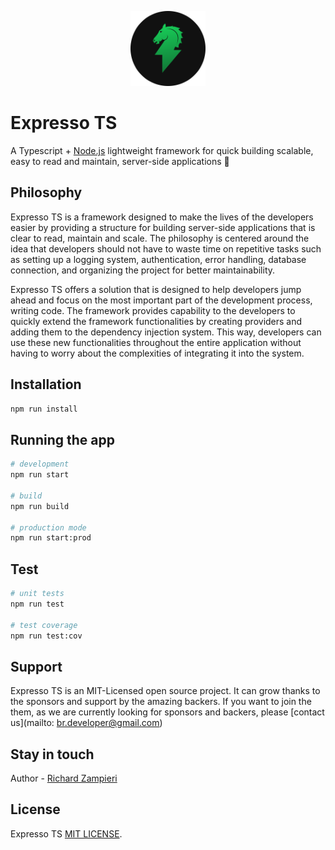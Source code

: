 <p align="center">
  <a href="https://expresso-ts.com/" target="blank"><img src="https://github.com/expressots/expressots/blob/main/media/expressots.png" width="120" alt="Expresso TS Logo" /></a>
</p>

# Expresso TS

A Typescript + [Node.js]("https://nodejs.org/en/") lightweight framework for quick building scalable, easy to read and maintain, server-side applications 🚀

## Philosophy

Expresso TS is a framework designed to make the lives of the developers easier by providing a structure for building server-side applications that is clear to read, maintain and scale. The philosophy is centered around the idea that developers should not have to waste time on repetitive tasks such as setting up a logging system, authentication, error handling, database connection, and organizing the project for better maintainability.

Expresso TS offers a solution that is designed to help developers jump ahead and focus on the most important part of the development process, writing code. The framework provides capability to the developers to quickly extend the framework functionalities by creating providers and adding them to the dependency injection system. This way, developers can use these new functionalities throughout the entire application without having to worry about the complexities of integrating it into the system.

## Installation

```bash
npm run install
```

## Running the app

```bash
# development
npm run start

# build
npm run build

# production mode
npm run start:prod
```

## Test

```bash
# unit tests
npm run test

# test coverage
npm run test:cov
```

## Support

Expresso TS is an MIT-Licensed open source project. It can grow thanks to the sponsors and support by the amazing backers. If you want to join the them, as we are currently looking for sponsors and backers, please [contact us](mailto: br.developer@gmail.com)

## Stay in touch

Author - [Richard Zampieri](https://github.com/rsaz)

## License

Expresso TS [MIT LICENSE](https://github.com/expressots/expressots/blob/main/LICENSE.md).
